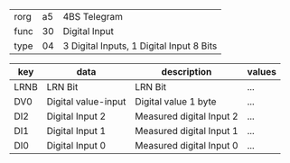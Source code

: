 
|    |   |   |
| -- | - | - |
| rorg | a5 | 4BS Telegram |
| func | 30 | Digital Input |
| type | 04 | 3 Digital Inputs, 1 Digital Input 8 Bits |

| key | data | description | values |
| --- | --- | --- | --- |
  | LRNB | LRN Bit | LRN Bit | ... | 
| DV0 | Digital value-input | Digital value 1 byte | ... | 
| DI2 | Digital Input 2 | Measured digital Input 2 | ... | 
| DI1 | Digital Input 1 | Measured digital Input 1 | ... | 
| DI0 | Digital Input 0 | Measured digital Input 0 | ... | 

  